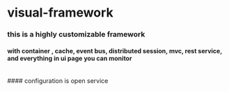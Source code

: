 # visual-framework
### this is a highly customizable framework
#### with container , cache, event bus, distributed session, mvc, rest service, and everything in ui page you can monitor
<br/>
#### configuration is open service

